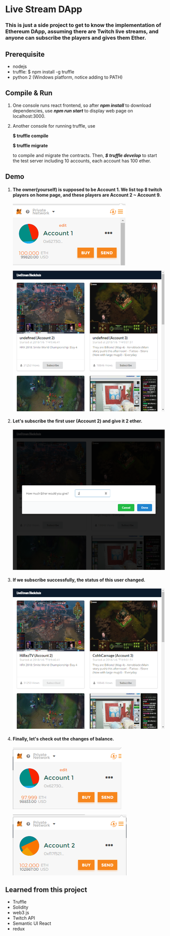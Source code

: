 # Live Stream DApp

### This is just a side project to get to know the implementation of Ethereum DApp, assuming there are Twitch live streams, and anyone can subscribe the players and gives them Ether.



## Prerequisite

- nodejs
- truffle: $ npm install -g truffle
- python 2 (Windows platform, notice adding to PATH)



## Compile & Run

1. One console runs react frontend, so after ***npm install*** to download dependencies, use ***npm run start*** to display web page on localhost:3000.

2. Another console for running truffle, use

   **$ truffle compile**

   **$ truffle migrate**

   to compile and migrate the contracts. Then, ***$ truffle develop*** to start the test server including 10 accounts, each account has 100 ether.



## Demo

1. #### The owner(yourself) is supposed to be Account 1. We list top 8 twitch players on home page, and these players are Account 2 ~ Account 9.

   ![eth-1](/src/assets/eth-1.png)

   ![eth-2](/src/assets/eth-2.png)

2. #### Let's subscribe the first user (Account 2) and give it 2 ether.

   ![eth-3](/src/assets/eth-3.png)

3. #### If we subscribe successfully, the status of this user changed.

   ![eth-4](/src/assets/eth-4.png)

4. ####  Finally, let's check out the changes of balance.

   ![eth-5](/src/assets/eth-5.png)

   ![eth-6](/src/assets/eth-6.png)



## Learned from this project

- Truffle
- Solidity
- web3 js
- Twitch API
- Semantic UI React
- redux